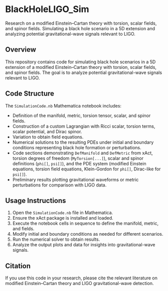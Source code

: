 # BlackHoleLIGO_Sim
Research on a modified Einstein–Cartan theory with torsion, scalar fields, and spinor fields. Simulating a black hole scenario in a 5D extension and analyzing potential gravitational-wave signals relevant to LIGO.
## Overview

This repository contains code for simulating black hole scenarios in a 5D extension of a modified Einstein–Cartan theory with torsion, scalar fields, and spinor fields. The goal is to analyze potential gravitational-wave signals relevant to LIGO.

## Code Structure

The `SimulationCode.nb` Mathematica notebook includes:

- Definition of the manifold, metric, torsion tensor, scalar, and spinor fields.
- Construction of a custom Lagrangian with Ricci scalar, torsion terms, scalar potential, and Dirac spinor.
- Variation to obtain field equations.
- Numerical solutions to the resulting PDEs under initial and boundary conditions representing black hole formation or perturbations.
- Code sections demonstrating `DefManifold` and `DefMetric` from xAct, torsion degrees of freedom (`MyTorsion[...]`), scalar and spinor definitions (`phi[]`, `psi[]`), and the PDE system (modified Einstein equations, torsion field equations, Klein-Gordon for `phi[]`, Dirac-like for `psi[]`).
- Preliminary results plotting gravitational waveforms or metric perturbations for comparison with LIGO data.

## Usage Instructions

1. Open the `SimulationCode.nb` file in Mathematica.
2. Ensure the xAct package is installed and loaded.
3. Execute the notebook cells in sequence to define the manifold, metric, and fields.
4. Modify initial and boundary conditions as needed for different scenarios.
5. Run the numerical solver to obtain results.
6. Analyze the output plots and data for insights into gravitational-wave signals.

## Citation

If you use this code in your research, please cite the relevant literature on modified Einstein–Cartan theory and LIGO gravitational-wave detection.
